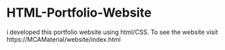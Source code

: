 # HTML-Portfolio-Website
i developed this portfolio website using html/CSS. To see the website visit https://MCAMaterial/website/index.html 
